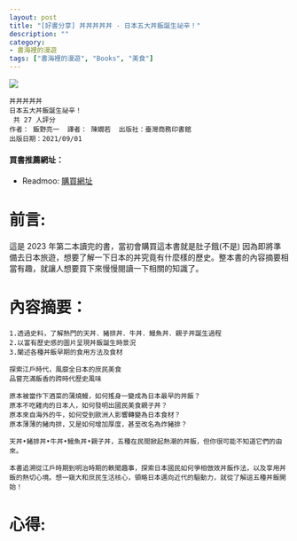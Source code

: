 ```yaml
---
layout: post
title: "[好書分享] 丼丼丼丼丼 - 日本五大丼飯誕生祕辛！"
description: ""
category: 
- 書海裡的漫遊
tags: ["書海裡的漫遊", "Books", "美食"]
---
```




<div><a href="https://moo.im/a/1rFKNV" title="丼丼丼丼丼"><img src="https://cdn.readmoo.com/cover/mr/dpfltmj_210x315.jpg?v=0" /></a></div>



```
丼丼丼丼丼
日本五大丼飯誕生祕辛！
 共 27 人評分
作者： 飯野亮一  譯者： 陳嫺若  出版社：臺灣商務印書館 
出版日期：2021/09/01 
```

#### 買書推薦網址：

- Readmoo: [購買網址](https://moo.im/a/1rFKNV)

# 前言:

這是 2023 年第二本讀完的書，當初會購買這本書就是肚子餓(不是) 因為即將準備去日本旅遊，想要了解一下日本的丼究竟有什麼樣的歷史。整本書的內容摘要相當有趣，就讓人想要買下來慢慢閱讀一下相關的知識了。

# 內容摘要：

```
1.透過史料，了解熱門的天丼．豬排丼．牛丼．鰻魚丼．親子丼誕生過程
2.以富有歷史感的圖片呈現丼飯誕生時景況
3.闡述各種丼飯早期的食用方法及食材

探索江戶時代，風靡全日本的庶民美食
品嘗充滿飯香的跨時代歷史風味

原本被當作下酒菜的蒲燒鰻，如何搖身一變成為日本最早的丼飯？
原本不吃雞肉的日本人，如何發明出國民美食親子丼？
原本來自海外的牛，如何受到歐洲人影響轉變為日本食材？
原本薄薄的豬肉排，又是如何增加厚度，甚至改名為炸豬排？

天丼•豬排丼•牛丼•鰻魚丼•親子丼，五種在民間掀起熱潮的丼飯，但你很可能不知道它們的由來。

本書追溯從江戶時期到明治時期的軼聞趣事，探索日本國民如何爭相倣效丼飯作法，以及享用丼飯的熱切心境。想一窺大和庶民生活核心，領略日本邁向近代的驅動力，就從了解這五種丼飯開始！
```




# 心得:

